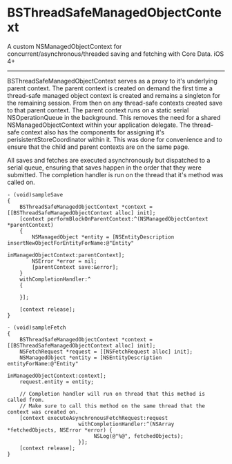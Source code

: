 BSThreadSafeManagedObjectContext
==============================
A custom NSManagedObjectContext for concurrent/asynchronous/threaded saving and fetching with Core Data. iOS 4+
- - -
BSThreadSafeManagedObjectContext serves as a proxy to it's underlying parent context. 
The parent context is created on demand the first time a thread-safe managed object context is created and remains a singleton for the remaining session. 
From then on any thread-safe contexts created save to that parent context. 
The parent context runs on a static serial NSOperationQueue in the background. 
This removes the need for a shared NSManagedObjectContext within your application delegate.
The thread-safe context also has the components for assigning it's perisistentStoreCoordinator within it. This was done for convenience and to ensure that the child and parent contexts are on the same page.

All saves and fetches are executed asynchronously but dispatched to a serial queue, ensuring that saves happen in the order that they were submitted. The completion
handler is run on the thread that it's method was called on.


    - (void)sampleSave
    {
        BSThreadSafeManagedObjectContext *context = [[BSThreadSafeManagedObjectContext alloc] init];
        [context performBlockOnParentContext:^(NSManagedObjectContext *parentContext)
        {
            NSManagedObject *entity = [NSEntityDescription insertNewObjectForEntityForName:@"Entity" 
                                                                    inManagedObjectContext:parentContext];
            NSError *error = nil;
            [parentContext save:&error];
        }
        withCompletionHandler:^
        {
            
        }];
    
        [context release];
    }
    
    - (void)sampleFetch
    {
        BSThreadSafeManagedObjectContext *context = [[BSThreadSafeManagedObjectContext alloc] init];
        NSFetchRequest *request = [[NSFetchRequest alloc] init];
        NSManagedObject *entity = [NSEntityDescription entityForName:@"Entity" 
                                              inManagedObjectContext:context];    
        request.entity = entity;
        
        // Completion handler will run on thread that this method is called from.
        // Make sure to call this method on the same thread that the context was created on.
        [context executeAsynchronousFetchRequest:request
                           withCompletionHandler:^(NSArray *fetchedObjects, NSError *error) {
                                NSLog(@"%@", fetchedObjects);
                           }];
        [context release];
    }